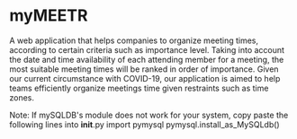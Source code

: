 # myMEETR
A web application that helps companies to organize meeting times, according to certain criteria such as importance level. Taking into account the date and time availability of each attending member for a meeting, the most suitable meeting times will be ranked in order of importance. Given our current circumstance with COVID-19, our application is aimed to help teams efficiently organize meetings time given restraints such as time zones. 

Note: If mySQLDB's module does not work for your system, copy paste the following lines into __init__.py
import pymysql
pymysql.install_as_MySQLdb()
